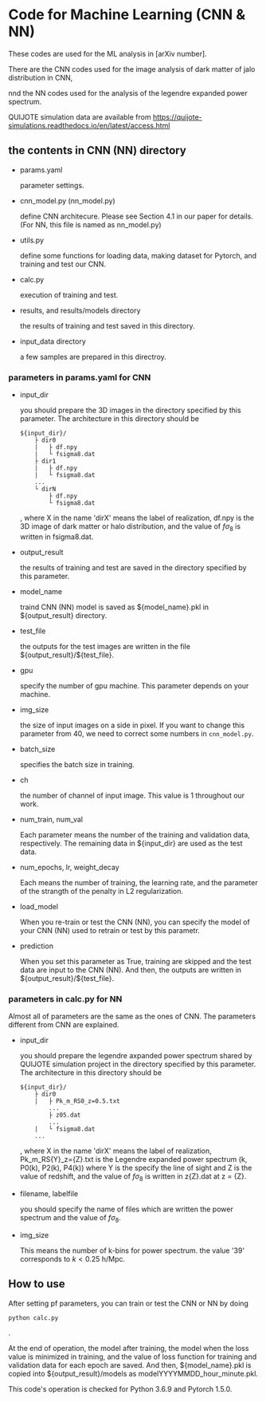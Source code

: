 # Code for Machine Learning (CNN & NN)

These codes are used for the ML analysis in [arXiv number].

There are the CNN codes used for the image analysis of dark matter of jalo distribution in CNN,

nnd the NN codes used for the analysis of the legendre expanded power spectrum.

QUIJOTE simulation data are available from https://quijote-simulations.readthedocs.io/en/latest/access.html

## the contents in CNN (NN) directory

- params.yaml

    parameter settings.

- cnn_model.py (nn_model.py)

    define CNN architecure. Please see Section 4.1 in our paper for details. (For NN, this file is named as nn_model.py)

- utils.py

  define some functions for loading data, making dataset for Pytorch,  and training and test our CNN.

- calc.py

    execution of training and test.

- results, and results/models directory

    the results of training and test saved in this directory.

- input_data directory

    a few samples are prepared in this directroy.


### parameters in params.yaml for CNN

- input_dir

    you should prepare the 3D images in the directory specified by this parameter. The architecture in this directory should be

    ```
    ${input_dir}/
        ├ dir0
        |   ├ df.npy
        |   └ fsigma8.dat
        ├ dir1
        |   ├ df.npy
        |   └ fsigma8.dat
        ...
        └ dirN
            ├ df.npy
            └ fsigma8.dat
    ```

    , where X in the name 'dirX' means the label of realization, df.npy is the 3D image of dark matter or halo distribution, and the value of $f\sigma_8$ is written in fsigma8.dat.

- output_result

    the results of training and test are saved in the directory specified by this parameter.

- model_name

    traind CNN (NN) model is saved as ${model_name}.pkl in ${output_result} directory.

- test_file

    the outputs for the test images are written in the file \${output_result}/\${test_file}.

- gpu

    specify the number of gpu machine. This parameter depends on your machine.

- img_size

    the size of input images on a side in pixel. If you want to change this parameter from 40, we need to correct some numbers in `cnn_model.py`.

- batch_size

    specifies the batch size in training.

- ch

    the number of channel of input image. This value is 1 throughout our work.

- num_train, num_val

    Each parameter means the number of the training and validation data, respectively. The remaining data in ${input_dir} are used as the test data.

- num_epochs, lr, weight_decay

  Each means the number of training, the learning rate, and the parameter of the strangth of the penalty in L2 regularization.

- load_model

  When you re-train or test the CNN (NN), you can specify the model of your CNN (NN) used to retrain or test by this parametr.

- prediction

  When you set this parameter as True, training are skipped and the test data are input to the CNN (NN). And then, the outputs are written in \${output_result}/\${test_file}.

### parameters in calc.py for NN

Almost all of parameters are the same as the ones of CNN. The parameters different from CNN are explained.

- input_dir

    you should prepare the legendre axpanded power spectrum shared by QUIJOTE simulation project in the directory specified by this parameter. The architecture in this directory should be

    ```
    ${input_dir}/
        ├ dir0
        |   ├ Pk_m_RS0_z=0.5.txt
            ...
            ├ z05.dat
            ...
        |   └ fsigma8.dat
        ...
    ```

    , where X in the name 'dirX' means the label of realization, Pk_m_RS{Y}_z={Z}.txt is the Legendre expanded power spectrum (k, P0(k), P2(k), P4(k)) where Y is the specify the line of sight and Z is the value of redshift, and the value of $f\sigma_8$ is written in z{Z}.dat at z = {Z}.

- filename, labelfile

    you should specify the name of files which are written the power spectrum and the value of $f \sigma_8$.

- img_size

    This means the number of k-bins for power spectrum. the value '39' corresponds to $k < 0.25$ h/Mpc.




## How to use

After setting pf parameters, you can train or test the CNN or NN by doing

```
python calc.py
```
.

At the end of operation, the model after training, the model when the loss value is minimized in training, and the value of loss function for training and validation data for each epoch are saved. And then, \${model_name}.pkl is copied into \${output_result}/models as modelYYYYMMDD_hour_minute.pkl.

This code's operation is checked for Python 3.6.9 and Pytorch 1.5.0.